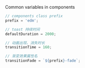 Common variables in components

```jsx
// components class prefix
prefix = 'edm';

// toast 持续时间
defaultDuration = 2000;

// 动画出现、消失时长
transitionTime = 160;

// 渐变效果属性名
transitionFade = `${prefix}-fade`;
```
